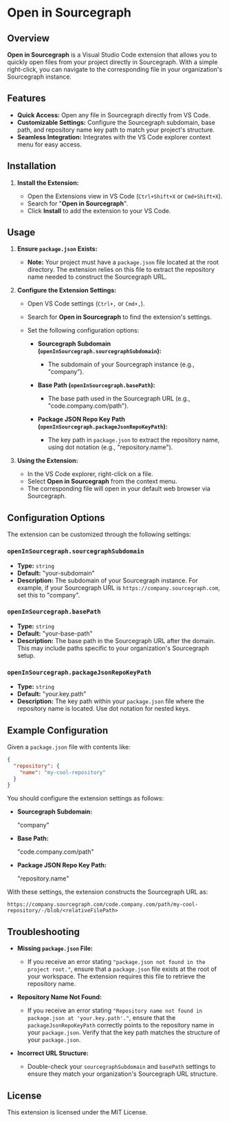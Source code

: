 # Open in Sourcegraph

## Overview

**Open in Sourcegraph** is a Visual Studio Code extension that allows you to quickly open files from your project directly in Sourcegraph. With a simple right-click, you can navigate to the corresponding file in your organization's Sourcegraph instance.

## Features

- **Quick Access:** Open any file in Sourcegraph directly from VS Code.
- **Customizable Settings:** Configure the Sourcegraph subdomain, base path, and repository name key path to match your project's structure.
- **Seamless Integration:** Integrates with the VS Code explorer context menu for easy access.

## Installation

1. **Install the Extension:**

   - Open the Extensions view in VS Code (`Ctrl+Shift+X` or `Cmd+Shift+X`).
   - Search for "**Open in Sourcegraph**".
   - Click **Install** to add the extension to your VS Code.

## Usage

1. **Ensure `package.json` Exists:**

   - **Note:** Your project must have a `package.json` file located at the root directory. The extension relies on this file to extract the repository name needed to construct the Sourcegraph URL.

2. **Configure the Extension Settings:**

   - Open VS Code settings (`Ctrl+,` or `Cmd+,`).
   - Search for **Open in Sourcegraph** to find the extension's settings.
   - Set the following configuration options:

     - **Sourcegraph Subdomain (`openInSourcegraph.sourcegraphSubdomain`):**

       - The subdomain of your Sourcegraph instance (e.g., "company").

     - **Base Path (`openInSourcegraph.basePath`):**

       - The base path used in the Sourcegraph URL (e.g., "code.company.com/path").

     - **Package JSON Repo Key Path (`openInSourcegraph.packageJsonRepoKeyPath`):**

       - The key path in `package.json` to extract the repository name, using dot notation (e.g., "repository.name").

3. **Using the Extension:**

   - In the VS Code explorer, right-click on a file.
   - Select **Open in Sourcegraph** from the context menu.
   - The corresponding file will open in your default web browser via Sourcegraph.

## Configuration Options

The extension can be customized through the following settings:

### `openInSourcegraph.sourcegraphSubdomain`

- **Type:** `string`
- **Default:** "your-subdomain"
- **Description:** The subdomain of your Sourcegraph instance. For example, if your Sourcegraph URL is `https://company.sourcegraph.com`, set this to "company".

### `openInSourcegraph.basePath`

- **Type:** `string`
- **Default:** "your-base-path"
- **Description:** The base path in the Sourcegraph URL after the domain. This may include paths specific to your organization's Sourcegraph setup.

### `openInSourcegraph.packageJsonRepoKeyPath`

- **Type:** `string`
- **Default:** "your.key.path"
- **Description:** The key path within your `package.json` file where the repository name is located. Use dot notation for nested keys.

## Example Configuration

Given a `package.json` file with contents like:

```json
{  
  "repository": {  
    "name": "my-cool-repository"  
  }  
}
```

You should configure the extension settings as follows:

- **Sourcegraph Subdomain:**

  "company"

- **Base Path:**

  "code.company.com/path"

- **Package JSON Repo Key Path:**

  "repository.name"

With these settings, the extension constructs the Sourcegraph URL as:

```
https://company.sourcegraph.com/code.company.com/path/my-cool-repository/-/blob/<relativeFilePath>
```

## Troubleshooting

- **Missing `package.json` File:**

  - If you receive an error stating `"package.json not found in the project root."`, ensure that a `package.json` file exists at the root of your workspace. The extension requires this file to retrieve the repository name.

- **Repository Name Not Found:**

  - If you receive an error stating `"Repository name not found in package.json at 'your.key.path'."`, ensure that the `packageJsonRepoKeyPath` correctly points to the repository name in your `package.json`. Verify that the key path matches the structure of your `package.json`.

- **Incorrect URL Structure:**

  - Double-check your `sourcegraphSubdomain` and `basePath` settings to ensure they match your organization's Sourcegraph URL structure.

## License

This extension is licensed under the MIT License.
